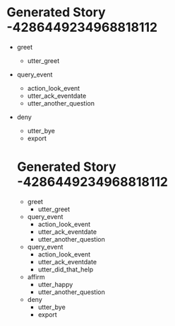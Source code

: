 # Generated Story -4286449234968818112
* greet
    - utter_greet
* query_event
    - action_look_event
    - utter_ack_eventdate
    - utter_another_question
* deny
    - utter_bye
    - export

    # Generated Story -4286449234968818112
    * greet
        - utter_greet
    * query_event
        - action_look_event
        - utter_ack_eventdate
        - utter_another_question
    * query_event
        - action_look_event
        - utter_ack_eventdate
        - utter_did_that_help
    * affirm
        - utter_happy
        - utter_another_question
    * deny
        - utter_bye
        - export
